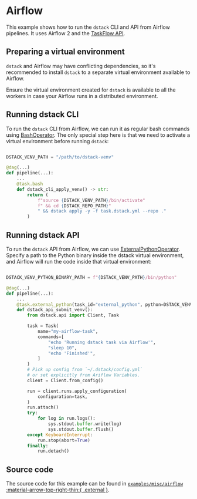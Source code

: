 # Airflow

This example shows how to run the `dstack` CLI and API from Airflow pipelines.
It uses Airflow 2 and the [TaskFlow API](https://airflow.apache.org/docs/apache-airflow/stable/tutorial/taskflow.html).

## Preparing a virtual environment

`dstack` and Airflow may have conflicting dependencies, so it's recommended to install
`dstack` to a separate virtual environment available to Airflow.

Ensure the virtual environment created for `dstack` is
available to all the workers in case your Airflow runs in a distributed environment.

## Running dstack CLI

To run the `dstack` CLI from Airflow,
we can run it as regular bash commands using [BashOperator](https://airflow.apache.org/docs/apache-airflow/stable/howto/operator/bash.html).
The only special step here is that we need to activate a virtual environment before running `dstack`:

```python

DSTACK_VENV_PATH = "/path/to/dstack-venv"

@dag(...)
def pipeline(...):
    ...
    @task.bash
    def dstack_cli_apply_venv() -> str:
        return (
            f"source {DSTACK_VENV_PATH}/bin/activate"
            f" && cd {DSTACK_REPO_PATH}"
            " && dstack apply -y -f task.dstack.yml --repo ."
        )
```

## Running dstack API

To run the `dstack` API from Airflow, we can use [ExternalPythonOperator](https://airflow.apache.org/docs/apache-airflow/stable/howto/operator/python.html#externalpythonoperator). Specify a path to the Python binary inside the dstack virtual environment, and
Airflow will run the code inside that virtual environment:

```python

DSTACK_VENV_PYTHON_BINARY_PATH = f"{DSTACK_VENV_PATH}/bin/python"

@dag(...)
def pipeline(...):
    ...
    @task.external_python(task_id="external_python", python=DSTACK_VENV_PYTHON_BINARY_PATH)
    def dstack_api_submit_venv():
        from dstack.api import Client, Task

        task = Task(
            name="my-airflow-task",
            commands=[
                "echo 'Running dstack task via Airflow'",
                "sleep 10",
                "echo 'Finished'",
            ]
        )
        # Pick up config from `~/.dstack/config.yml`
        # or set explicitly from Ariflow Variables.
        client = Client.from_config()

        run = client.runs.apply_configuration(
            configuration=task,
        )
        run.attach()
        try:
            for log in run.logs():
                sys.stdout.buffer.write(log)
                sys.stdout.buffer.flush()
        except KeyboardInterrupt:
            run.stop(abort=True)
        finally:
            run.detach()
```

## Source code

The source code for this example can be found in
[`examples/misc/airflow` :material-arrow-top-right-thin:{ .external }](https://github.com/dstackai/dstack/blob/master/examples/misc/airflow).
